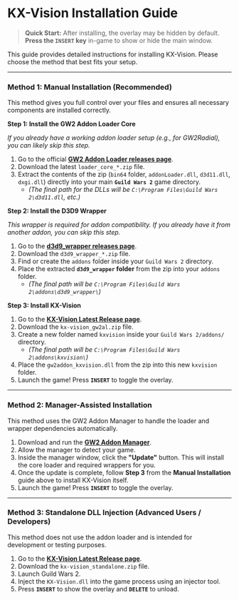# KX-Vision Installation Guide

> **Quick Start:** After installing, the overlay may be hidden by default.
> **Press the `INSERT` key** in-game to show or hide the main window.

This guide provides detailed instructions for installing KX-Vision. Please choose the method that best fits your setup.

---

### Method 1: Manual Installation (Recommended)

This method gives you full control over your files and ensures all necessary components are installed correctly.

**Step 1: Install the GW2 Addon Loader Core**

*If you already have a working addon loader setup (e.g., for GW2Radial), you can likely skip this step.*

1.  Go to the official [**GW2 Addon Loader releases page**](https://github.com/gw2-addon-loader/loader-core/releases/latest).
2.  Download the latest `loader_core_*.zip` file.
3.  Extract the contents of the zip (`bin64` folder, `addonLoader.dll`, `d3d11.dll`, `dxgi.dll`) directly into your main **`Guild Wars 2`** game directory.
    -   *(The final path for the DLLs will be `C:\Program Files\Guild Wars 2\d3d11.dll`, etc.)*

**Step 2: Install the D3D9 Wrapper**

*This wrapper is required for addon compatibility. If you already have it from another addon, you can skip this step.*

1.  Go to the [**d3d9_wrapper releases page**](https://github.com/gw2-addon-loader/d3d9_wrapper/releases/latest).
2.  Download the `d3d9_wrapper_*.zip` file.
3.  Find or create the `addons` folder inside your `Guild Wars 2` directory.
4.  Place the extracted **`d3d9_wrapper` folder** from the zip into your `addons` folder.
    -   *(The final path will be `C:\Program Files\Guild Wars 2\addons\d3d9_wrapper\`)*

**Step 3: Install KX-Vision**

1.  Go to the [**KX-Vision Latest Release page**](https://github.com/kxtools/kx-vision/releases/latest).
2.  Download the `kx-vision_gw2al.zip` file.
3.  Create a new folder named `kxvision` inside your `Guild Wars 2/addons/` directory.
    -   *(The final path will be `C:\Program Files\Guild Wars 2\addons\kxvision\`)*
4.  Place the `gw2addon_kxvision.dll` from the zip into this new `kxvision` folder.
5.  Launch the game! Press **`INSERT`** to toggle the overlay.

---

### Method 2: Manager-Assisted Installation

This method uses the GW2 Addon Manager to handle the loader and wrapper dependencies automatically.

1.  Download and run the [**GW2 Addon Manager**](https://github.com/gw2-addon-loader/GW2-Addon-Manager).
2.  Allow the manager to detect your game.
3.  Inside the manager window, click the **"Update"** button. This will install the core loader and required wrappers for you.
4.  Once the update is complete, follow **Step 3** from the **Manual Installation** guide above to install KX-Vision itself.
5.  Launch the game! Press **`INSERT`** to toggle the overlay.

---

### Method 3: Standalone DLL Injection (Advanced Users / Developers)

This method does not use the addon loader and is intended for development or testing purposes.

1.  Go to the [**KX-Vision Latest Release page**](https://github.com/kxtools/kx-vision/releases/latest).
2.  Download the `kx-vision_standalone.zip` file.
3.  Launch Guild Wars 2.
4.  Inject the `KX-Vision.dll` into the game process using an injector tool.
5.  Press **`INSERT`** to show the overlay and **`DELETE`** to unload.